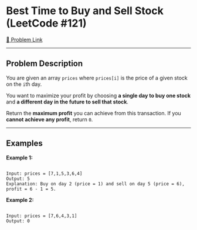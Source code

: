 
#  Best Time to Buy and Sell Stock (LeetCode #121)

[🔗 Problem Link](https://leetcode.com/problems/best-time-to-buy-and-sell-stock/)

---

##  Problem Description

You are given an array `prices` where `prices[i]` is the price of a given stock on the `i`th day.

You want to maximize your profit by choosing **a single day to buy one stock** and **a different day in the future to sell that stock**.

Return the **maximum profit** you can achieve from this transaction. If you **cannot achieve any profit**, return `0`.

---

##  Examples

**Example 1:**
```

Input: prices = [7,1,5,3,6,4]
Output: 5
Explanation: Buy on day 2 (price = 1) and sell on day 5 (price = 6), profit = 6 - 1 = 5.

```

**Example 2:**
```

Input: prices = [7,6,4,3,1]
Output: 0
